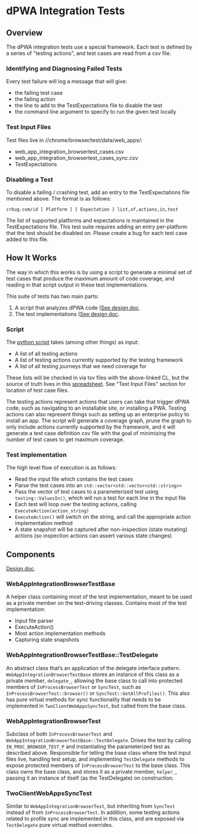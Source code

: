 # dPWA Integration Tests

## Overview
The dPWA integration tests use a special framework. Each test is defined by a
series of "testing actions", and test cases are read from a csv file.

### Identifying and Diagnosing Failed Tests

Every test failure will log a message that will give:

 * the failing test case
 * the failing action
 * the line to add to the TestExpectations file to disable the test
 * the command line argument to specify to run the given test locally

### Test Input Files

Test files live in //chrome/browser/test/data/web_apps/:
 * web_app_integration_browsertest_cases.csv
 * web_app_integration_browsertest_cases_sync.csv
 * TestExpectations

### Disabling a Test

To disable a failing / crashing test, add an entry to the TestExpectations
file mentioned above. The format is as follows:
```
crbug.com/id [ Platform ] [ Expectation ] list,of,actions,in,test
```

The list of supported platforms and expectations is maintained in the
TestExpectations file. This test suite requires adding an entry
per-platform that the test should be disabled on. Please create a bug for each
test case added to this file.

## How It Works

The way in which this works is by using a script to generate a minimal set of
test cases that produce the maximum amount of code coverage, and reading in that
script output in these test implementations.


This suite of tests has two main parts:
 1. A script that analyzes dPWA code ([See design
doc](https://docs.google.com/document/d/1YmeNZCpIwUbeV3K3HGUdXzJjZDKIDyKrGfyjnYaLR5k).
 2. The test implementations ([See design
doc](https://docs.google.com/document/d/1Gd14fjwA4VKoRzL2TAvi9paXwyh36ehlS4gbpUmUeeI).

### Script
The [python script](https://crrev.com/c/2459059) takes (among other things)
as input:
 * A list of all testing actions
 * A list of testing actions currently supported by the testing framework
 * A list of all testing journeys that we need coverage for

These lists will be checked in via tsv files with the above-linked CL, but the
source of truth lives in this [spreadsheet](https://docs.google.com/spreadsheets/d/1d3iAOAnojp4_WrPky9exz1-mjkeulOJVUav5QYG99MQ).
See "Test Input Files" section for location of test case files.

The testing actions represent actions that users can take that trigger dPWA
code, such as navigating to an installable site, or installing a PWA. Testing
actions can also represent things such as setting up an enterprise policy
to install an app. The script will generate a coverage graph, prune the
graph to only include actions currently supported by the framework, and it will
generate a test case definition csv file with the goal of minimizing the
number of test cases to get maximum coverage.

### Test implementation
The high level flow of execution is as follows:
 * Read the input file which contains the test cases
 * Parse the test cases into an `std::vector<std::vector<std::string>>`
 * Pass the vector of test cases to a parameterized test using
   `testing::ValuesIn()`, which will run a test for each line in the input
   file
 * Each test will loop over the testing actions, calling
   `ExecuteAction(action_string)`
 * `ExecuteAction()` will switch on the string, and call the appropriate
   action implementation method
 * A state snapshot will be captured after non-inspection (state mutating)
   actions (so inspection actions can assert various state changes)


## Components
[Design
doc](https://docs.google.com/document/d/139ktCajbmbFKh4T-vEhipTxilyYrXf_rlCBHIvrdeSg).

### WebAppIntegrationBrowserTestBase
A helper class containing most of the test implementation, meant to be used
as a private member on the test-driving classes. Contains most of the test
implementation:
 * Input file parser
 * ExecuteAction()
 * Most action implementation methods
 * Capturing state snapshots

### WebAppIntegrationBrowserTestBase::TestDelegate
An abstract class that’s an application of the delegate interface pattern.
`WebAppIntegrationBrowserTestBase` stores an instance of this class as a
private member, `delegate_`, allowing the base class to call into protected
members of `InProcessBrowserTest` or `SyncTest`, such as
`InProcessBrowserTest::browser()` or `SyncTest::GetAllProfiles()`. This also
has pure virtual methods for sync functionality that needs to be implemented
in `TwoClientWebAppsSyncTest`, but called from the base class.

### WebAppIntegrationBrowserTest
Subclass of both `InProcessBrowserTest` and
`WebAppIntegrationBrowserTestBase::TestDelegate`. Drives the test by
calling `IN_PROC_BROWSER_TEST_P` and instantiating the parameterized
test as described above. Responsible for telling the base class where the test
input files live, handling test setup, and implementing `TestDelegate` methods
to expose protected members of `InProcessBrowserTest` to the base class. This
class owns the base class, and stores it as a private member, `helper_`, passing
it an instance of itself (as the TestDelegate) on construction.


### TwoClientWebAppsSyncTest
Similar to `WebAppIntegrationBrowserTest`, but inheriting from `SyncTest`
instead of from `InProcessBrowserTest`. In addition, some testing actions
related to profile sync are implemented in this class, and are exposed via
`TestDelegate` pure virtual method overrides.


